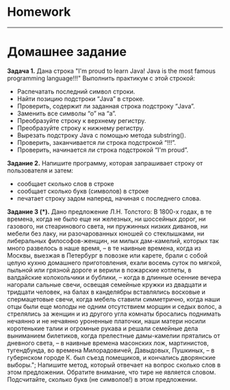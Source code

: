 # Homework


_______________________________________________________

# Домашнее задание

**Задача 1.**
Дана строка "I'm proud to learn Java! Java is the most famous programming language!!!"
Выполнить практикум с этой строкой:

* Распечатать последний символ строки.
* Найти позицию подстроки “Java” в строке.
* Проверить, содержит ли заданная строка подстроку “Java”.
* Заменить все символы “o” на “a”.
* Преобразуйте строку к верхнему регистру.
* Преобразуйте строку к нижнему регистру.
* Вырезать подстроку Java c помощью метода substring().
* Проверить, заканчивается ли строка подстрокой “!!!”.
* Проверить, начинается ли строка подстрокой “I'm proud”.

**Задание 2.**
Напишите программу, которая запрашивает строку от пользователя и затем:
- сообщает сколько слов в строке
- сообщает сколько букв (символов) в строке
- печатает строку задом наперед, начиная с последнего слова.

**Задание 3 (*).**
Дано предложение Л.Н. Толстого:
В 1800-х годах, в те времена, когда не было еще ни железных, ни шоссейных дорог, ни газового, ни стеаринового света, ни пружинных низких диванов, ни мебели без лаку, ни разочарованных юношей со стеклышками, ни либеральных философов-женщин, ни милых дам-камелий, которых так много развелось в наше время, – в те наивные времена, когда из Москвы, выезжая в Петербург в повозке или карете, брали с собой целую кухню домашнего приготовления, ехали восемь суток по мягкой, пыльной или грязной дороге и верили в пожарские котлеты, в валдайские колокольчики и бублики, – когда в длинные осенние вечера нагорали сальные свечи, освещая семейные кружки из двадцати и тридцати человек, на балах в канделябры вставлялись восковые и спермацетовые свечи, когда мебель ставили симметрично, когда наши отцы были еще молоды не одним отсутствием морщин и седых волос, а стрелялись за женщин и из другого угла комнаты бросались поднимать нечаянно и не нечаянно уроненные платочки, наши матери носили коротенькие талии и огромные рукава и решали семейные дела выниманием билетиков, когда прелестные дамы-камелии прятались от дневного света, – в наивные времена масонских лож, мартинистов, тугендбунда, во времена Милорадовичей, Давыдовых, Пушкиных, – в губернском городе К. был съезд помещиков, и кончались дворянские выборы.";
Напишите метод, который отвечает на вопрос сколько слов в этом предложении.
Обратите внимание, что тире не является словом.
Подсчитайте, сколько букв (не символов!) в этом предложении. 
